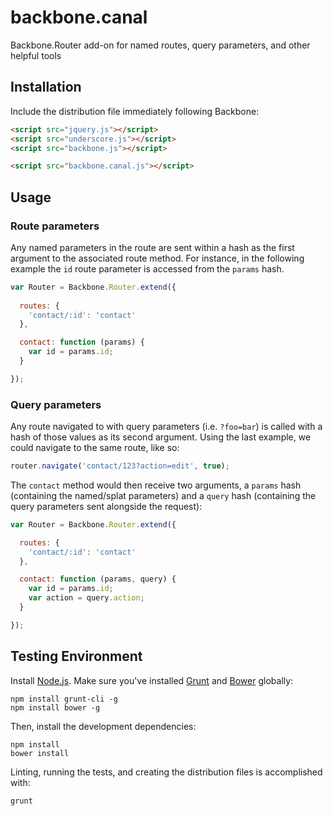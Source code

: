 # backbone.canal

Backbone.Router add-on for named routes, query parameters, and other helpful tools

## Installation

Include the distribution file immediately following Backbone:

``` html
<script src="jquery.js"></script>
<script src="underscore.js"></script>
<script src="backbone.js"></script>

<script src="backbone.canal.js"></script>
```

## Usage

### Route parameters

Any named parameters in the route are sent within a hash as the first argument
to the associated route method. For instance, in the following example the `id`
route parameter is accessed from the `params` hash.

``` javascript
var Router = Backbone.Router.extend({
  
  routes: {
    'contact/:id': 'contact'
  },

  contact: function (params) {
    var id = params.id;
  }

});
```

### Query parameters

Any route navigated to with query parameters (i.e. `?foo=bar`) is called with
a hash of those values as its second argument. Using the last example, we could
navigate to the same route, like so:

``` javascript
router.navigate('contact/123?action=edit', true);
```
The `contact` method would then receive two arguments, a `params` hash
(containing the named/splat parameters) and a `query` hash (containing the 
query parameters sent alongside the request):

``` javascript
var Router = Backbone.Router.extend({

  routes: {
    'contact/:id': 'contact'
  },

  contact: function (params, query) {
    var id = params.id;
    var action = query.action;
  }

});
```

## Testing Environment

Install [Node.js](http://nodejs.org/). Make sure you've installed 
[Grunt](http://gruntjs.com/) and [Bower](https://github.com/twitter/bower)
globally:

```
npm install grunt-cli -g
npm install bower -g
```
Then, install the development dependencies:

```
npm install
bower install
```
Linting, running the tests, and creating the distribution files is accomplished
with:
```
grunt
```
